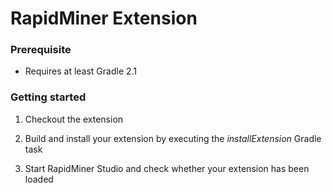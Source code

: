 RapidMiner Extension 
=============================


### Prerequisite
* Requires at least Gradle 2.1

### Getting started
1. Checkout the extension

2. Build and install your extension by executing the _installExtension_ Gradle task 

3. Start RapidMiner Studio and check whether your extension has been loaded
